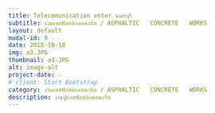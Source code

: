 ```yaml
---
title: Telecomunication enter นนทบุรี
subtitle: งานแอสฟัลท์ติกคอนกรีต / ASPHALTIC   CONCRETE   WORKS
layout: default
modal-id: 9
date: 2018-10-18
img: a3.JPG
thumbnail: a3.JPG
alt: image-alt
project-date: -
# client: Start Bootstrap
category: งานแอสฟัลท์ติกคอนกรีต / ASPHALTIC   CONCRETE   WORKS
description: งานปูแอสฟัลท์ติกคอนกรีต
---
```

